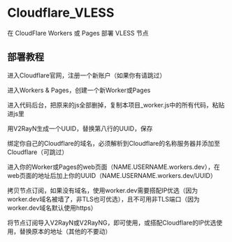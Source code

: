 # Cloudflare_VLESS

在 CloudFlare Workers 或 Pages 部署 VLESS 节点

## 部署教程

进入Cloudflare官网，注册一个新账户（如果你有请跳过）

进入Workers & Pages，创建一个新Worker或Pages

进入代码后台，把原来的js全部删掉，复制本项目_worker.js中的所有代码，粘贴进js里

用V2RayN生成一个UUID，替换第八行的UUID，保存

绑定你自己的Cloudflare的域名，必须解析到Cloudflare的名称服务器并添加至Cloudflare（可跳过）

进入你的Worker或Pages的web页面（NAME.USERNAME.workers.dev），在web页面的地址后加上你的UUID（NAME.USERNAME.workers.dev/UUID）

拷贝节点订阅，如果没有域名，使用worker.dev需要搭配IP优选（因为worker.dev域名被墙了，非TLS也可优选），且不可用非TLS端口（因为worker.dev域名默认使用https）

将节点订阅导入V2RayN或V2RayNG，即可使用，或搭配Cloudflare的IP优选使用，替换原本的地址（其他的不要动）
